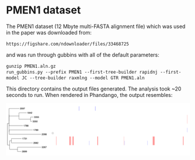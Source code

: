 # PMEN1 dataset
The PMEN1 dataset (12 Mbyte multi-FASTA alignment file) which was used in the paper was downloaded from:
```
https://figshare.com/ndownloader/files/33468725
```
and was run through gubbins with all of the default parameters:
```
gunzip PMEN1.aln.gz
run_gubbins.py --prefix PMEN1 --first-tree-builder rapidnj --first-model JC --tree-builder raxmlng --model GTR PMEN1.aln
```
This directory contains the output files generated. The analysis took ~20 seconds to run. When rendered in Phandango, the output resembles:

![PMEN1 analysis](PMEN1_output.png)
